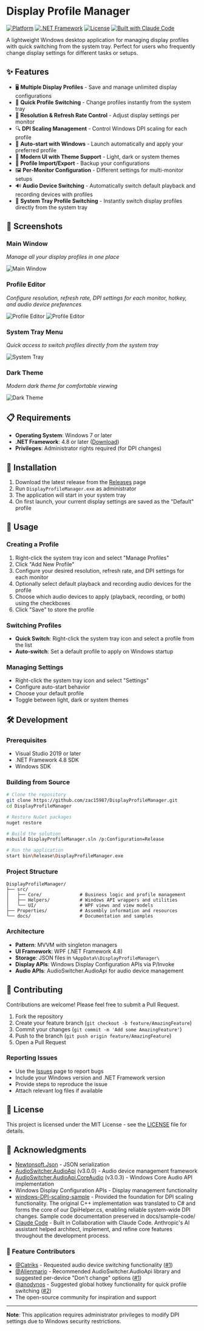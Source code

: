 # Display Profile Manager

[![Platform](https://img.shields.io/badge/platform-Windows-blue.svg)](https://www.microsoft.com/windows)
[![.NET Framework](https://img.shields.io/badge/.NET%20Framework-4.8-purple.svg)](https://dotnet.microsoft.com/download/dotnet-framework/net48)
[![License](https://img.shields.io/badge/license-MIT-green.svg)](LICENSE)
[![Built with Claude Code](https://img.shields.io/badge/Built%20with-Claude%20Code-orange.svg)](https://claude.ai/code)

A lightweight Windows desktop application for managing display profiles with quick switching from the system tray. Perfect for users who frequently change display settings for different tasks or setups.

## ✨ Features

- 🖥️ **Multiple Display Profiles** - Save and manage unlimited display configurations
- 🔄 **Quick Profile Switching** - Change profiles instantly from the system tray
- 📐 **Resolution & Refresh Rate Control** - Adjust display settings per monitor
- 🔍 **DPI Scaling Management** - Control Windows DPI scaling for each profile
- 🚀 **Auto-start with Windows** - Launch automatically and apply your preferred profile
- 🎨 **Modern UI with Theme Support** - Light, dark or system themes
- 💾 **Profile Import/Export** - Backup your configurations
- 🖼️ **Per-Monitor Configuration** - Different settings for multi-monitor setups
- 🔊 **Audio Device Switching** - Automatically switch default playback and recording devices with profiles
- 🔄 **System Tray Profile Switching** - Instantly switch display profiles directly from the system tray

## 📸 Screenshots

### Main Window

*Manage all your display profiles in one place*

![Main Window](docs/screenshots/main-screen.png)

### Profile Editor

*Configure resolution, refresh rate, DPI settings for each monitor, hotkey, and audio device preferences*

![Profile Editor](docs/screenshots/edit-screen.png)
![Profile Editor](docs/screenshots/edit-screen2.png)


### System Tray Menu

*Quick access to switch profiles directly from the system tray*

![System Tray](docs/screenshots/tray.png)


### Dark Theme

*Modern dark theme for comfortable viewing*

![Dark Theme](docs/screenshots/dark-theme.png)



## 📋 Requirements

- **Operating System**: Windows 7 or later
- **.NET Framework**: 4.8 or later ([Download](https://dotnet.microsoft.com/download/dotnet-framework/net48))
- **Privileges**: Administrator rights required (for DPI changes)

## 🚀 Installation

1. Download the latest release from the [Releases](../../releases) page
2. Run `DisplayProfileManager.exe` as administrator
3. The application will start in your system tray
4. On first launch, your current display settings are saved as the "Default" profile

## 📖 Usage

### Creating a Profile
1. Right-click the system tray icon and select "Manage Profiles"
2. Click "Add New Profile"
3. Configure your desired resolution, refresh rate, and DPI settings for each monitor
4. Optionally select default playback and recording audio devices for the profile
5. Choose which audio devices to apply (playback, recording, or both) using the checkboxes
6. Click "Save" to store the profile

### Switching Profiles
- **Quick Switch**: Right-click the system tray icon and select a profile from the list
- **Auto-switch**: Set a default profile to apply on Windows startup

### Managing Settings
- Right-click the system tray icon and select "Settings"
- Configure auto-start behavior
- Choose your default profile
- Toggle between light, dark or system themes

## 🛠️ Development

### Prerequisites
- Visual Studio 2019 or later
- .NET Framework 4.8 SDK
- Windows SDK

### Building from Source

```bash
# Clone the repository
git clone https://github.com/zac15987/DisplayProfileManager.git
cd DisplayProfileManager

# Restore NuGet packages
nuget restore

# Build the solution
msbuild DisplayProfileManager.sln /p:Configuration=Release

# Run the application
start bin\Release\DisplayProfileManager.exe
```

### Project Structure
```
DisplayProfileManager/
├── src/
│   ├── Core/              # Business logic and profile management
│   ├── Helpers/           # Windows API wrappers and utilities
│   └── UI/                # WPF views and view models
├── Properties/            # Assembly information and resources
└── docs/                  # Documentation and samples
```

### Architecture
- **Pattern**: MVVM with singleton managers
- **UI Framework**: WPF (.NET Framework 4.8)
- **Storage**: JSON files in `%AppData%\DisplayProfileManager\`
- **Display APIs**: Windows Display Configuration APIs via P/Invoke
- **Audio APIs**: AudioSwitcher.AudioApi for audio device management

## 🤝 Contributing

Contributions are welcome! Please feel free to submit a Pull Request.

1. Fork the repository
2. Create your feature branch (`git checkout -b feature/AmazingFeature`)
3. Commit your changes (`git commit -m 'Add some AmazingFeature'`)
4. Push to the branch (`git push origin feature/AmazingFeature`)
5. Open a Pull Request

### Reporting Issues
- Use the [Issues](../../issues) page to report bugs
- Include your Windows version and .NET Framework version
- Provide steps to reproduce the issue
- Attach relevant log files if available

## 📝 License

This project is licensed under the MIT License - see the [LICENSE](LICENSE) file for details.

## 🙏 Acknowledgments

- [Newtonsoft.Json](https://www.newtonsoft.com/json) - JSON serialization
- [AudioSwitcher.AudioApi](https://github.com/xenolightning/AudioSwitcher) (v3.0.0) - Audio device management framework
- [AudioSwitcher.AudioApi.CoreAudio](https://github.com/xenolightning/AudioSwitcher) (v3.0.3) - Windows Core Audio API implementation
- Windows Display Configuration APIs - Display management functionality
- [windows-DPI-scaling-sample](https://github.com/lihas/windows-DPI-scaling-sample) - Provided the foundation for DPI scaling functionality. The original C++ implementation was translated to C# and forms the core of our DpiHelper.cs, enabling reliable system-wide DPI changes. Sample code documentation preserved in docs/sample-code/
- [Claude Code](https://claude.ai/code) - Built in Collaboration with Claude Code. Anthropic's AI assistant helped architect, implement, and refine core features throughout the development process.

### 🤝 Feature Contributors
- [@Catriks](https://github.com/Catriks) - Requested audio device switching functionality ([#1](https://github.com/zac15987/DisplayProfileManager/issues/1))
- [@Alienmario](https://github.com/Alienmario) - Recommended AudioSwitcher.AudioApi library and suggested per-device "Don't change" options ([#1](https://github.com/zac15987/DisplayProfileManager/issues/1))
- [@anodynos](https://github.com/anodynos) - Suggested global hotkey functionality for quick profile switching ([#2](https://github.com/zac15987/DisplayProfileManager/issues/2))
- The open-source community for inspiration and support

---

**Note**: This application requires administrator privileges to modify DPI settings due to Windows security restrictions.